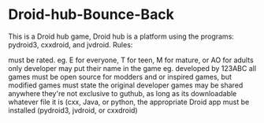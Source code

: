 # Droid-hub-Bounce-Back
This is a Droid hub game, Droid hub is a platform using the programs: pydroid3, cxxdroid, and jvdroid. Rules:

must be rated. eg. E for everyone, T for teen, M for mature, or AO for adults only
developer may put their name in the game eg. developed by 123ABC
all games must be open source for modders and or inspired games, but modified games must state the original developer
games may be shared anywhere they're not exclusive to guthub, as long as its downloadable
whatever file it is (cxx, Java, or python, the appropriate Droid app must be installed (pydroid3, jvdroid, or cxxdroid)
